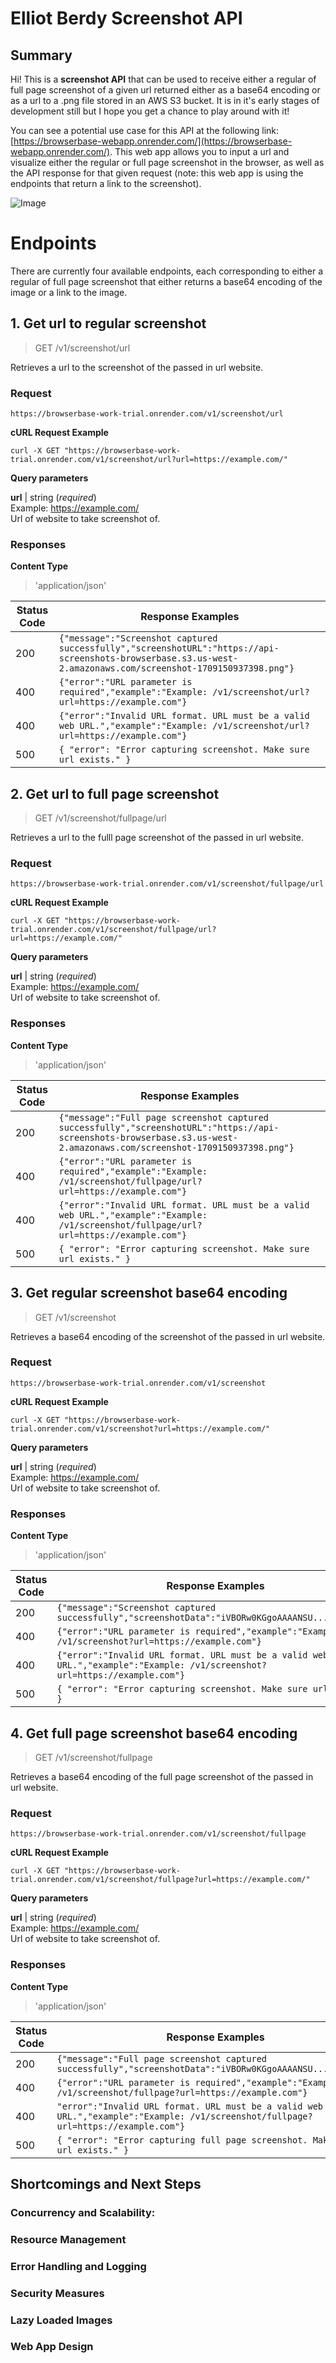 # Elliot Berdy Screenshot API

## Summary

Hi! This is a **screenshot API** that can be used to receive either a regular of full page screenshot of a given url returned either as a base64 encoding or as a url to a .png file stored in an AWS S3 bucket. It is in it's early stages of development still but I hope you get a chance to play around with it!

You can see a potential use case for this API at the following link: [https://browserbase-webapp.onrender.com/](https://browserbase-webapp.onrender.com/). This web app allows you to input a url and visualize either the regular or full page screenshot in the browser, as well as the API response for that given request (note: this web app is using the endpoints that return a link to the screenshot).

![Image](screenshot_api_webapp.png)

# Endpoints

There are currently four available endpoints, each corresponding to either a regular of full page screenshot that either returns a base64 encoding of the image or a link to the image.

## 1. Get url to regular screenshot

> GET /v1/screenshot/url

Retrieves a url to the screenshot of the passed in url website.

### Request

    https://browserbase-work-trial.onrender.com/v1/screenshot/url

**cURL Request Example**

    curl -X GET "https://browserbase-work-trial.onrender.com/v1/screenshot/url?url=https://example.com/"

**Query parameters**

**url** | string (_required_)  
Example: https://example.com/  
Url of website to take screenshot of.

### Responses

**Content Type**

> 'application/json'

| Status Code | Response Examples                                                                                                                                              |
| ----------- | -------------------------------------------------------------------------------------------------------------------------------------------------------------- |
| 200         | `{"message":"Screenshot captured successfully","screenshotURL":"https://api-screenshots-browserbase.s3.us-west-2.amazonaws.com/screenshot-1709150937398.png"}` |
| 400         | `{"error":"URL parameter is required","example":"Example: /v1/screenshot/url?url=https://example.com"}`                                                        |
| 400         | `{"error":"Invalid URL format. URL must be a valid web URL.","example":"Example: /v1/screenshot/url?url=https://example.com"}`                                 |
| 500         | `{ "error": "Error capturing screenshot. Make sure url exists." }`                                                                                             |

## 2. Get url to full page screenshot

> GET /v1/screenshot/fullpage/url

Retrieves a url to the fulll page screenshot of the passed in url website.

### Request

    https://browserbase-work-trial.onrender.com/v1/screenshot/fullpage/url

**cURL Request Example**

    curl -X GET "https://browserbase-work-trial.onrender.com/v1/screenshot/fullpage/url?url=https://example.com/"

**Query parameters**

**url** | string (_required_)  
Example: https://example.com/  
Url of website to take screenshot of.

### Responses

**Content Type**

> 'application/json'

| Status Code | Response Examples                                                                                                                                                        |
| ----------- | ------------------------------------------------------------------------------------------------------------------------------------------------------------------------ |
| 200         | `{"message":"Full page screenshot captured successfully","screenshotURL":"https://api-screenshots-browserbase.s3.us-west-2.amazonaws.com/screenshot-1709150937398.png"}` |
| 400         | `{"error":"URL parameter is required","example":"Example: /v1/screenshot/fullpage/url?url=https://example.com"}`                                                         |
| 400         | `{"error":"Invalid URL format. URL must be a valid web URL.","example":"Example: /v1/screenshot/fullpage/url?url=https://example.com"}`                                  |
| 500         | `{ "error": "Error capturing screenshot. Make sure url exists." }`                                                                                                       |

## 3. Get regular screenshot base64 encoding

> GET /v1/screenshot

Retrieves a base64 encoding of the screenshot of the passed in url website.

### Request

    https://browserbase-work-trial.onrender.com/v1/screenshot

**cURL Request Example**

    curl -X GET "https://browserbase-work-trial.onrender.com/v1/screenshot?url=https://example.com/"

**Query parameters**

**url** | string (_required_)  
Example: https://example.com/  
Url of website to take screenshot of.

### Responses

**Content Type**

> 'application/json'

| Status Code | Response Examples                                                                                                          |
| ----------- | -------------------------------------------------------------------------------------------------------------------------- |
| 200         | `{"message":"Screenshot captured successfully","screenshotData":"iVBORw0KGgoAAAANSU...kJggg=="}`                           |
| 400         | `{"error":"URL parameter is required","example":"Example: /v1/screenshot?url=https://example.com"}`                        |
| 400         | `{"error":"Invalid URL format. URL must be a valid web URL.","example":"Example: /v1/screenshot?url=https://example.com"}` |
| 500         | `{ "error": "Error capturing screenshot. Make sure url exists." }`                                                         |

## 4. Get full page screenshot base64 encoding

> GET /v1/screenshot/fullpage

Retrieves a base64 encoding of the full page screenshot of the passed in url website.

### Request

    https://browserbase-work-trial.onrender.com/v1/screenshot/fullpage

**cURL Request Example**

    curl -X GET "https://browserbase-work-trial.onrender.com/v1/screenshot/fullpage?url=https://example.com/"

**Query parameters**

**url** | string (_required_)  
Example: https://example.com/  
Url of website to take screenshot of.

### Responses

**Content Type**

> 'application/json'

| Status Code | Response Examples                                                                                                                  |
| ----------- | ---------------------------------------------------------------------------------------------------------------------------------- |
| 200         | `{"message":"Full page screenshot captured successfully","screenshotData":"iVBORw0KGgoAAAANSU...kJggg=="}`                         |
| 400         | `{"error":"URL parameter is required","example":"Example: /v1/screenshot/fullpage?url=https://example.com"}`                       |
| 400         | `"error":"Invalid URL format. URL must be a valid web URL.","example":"Example: /v1/screenshot/fullpage?url=https://example.com"}` |
| 500         | `{ "error": "Error capturing full page screenshot. Make sure url exists." }`                                                       |

## Shortcomings and Next Steps

### Concurrency and Scalability:

### Resource Management

### Error Handling and Logging

### Security Measures

### Lazy Loaded Images

### Web App Design
